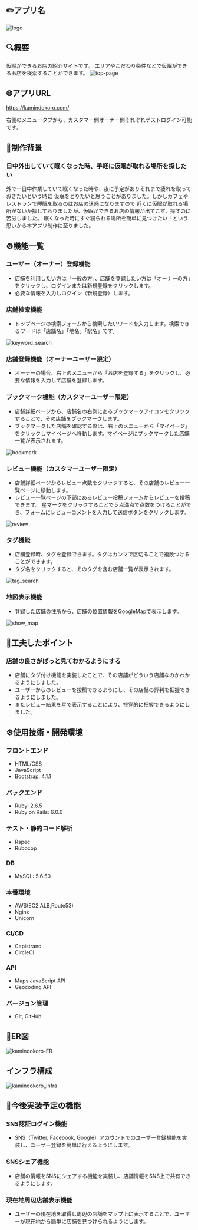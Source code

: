 ## ✏️アプリ名
![logo](https://user-images.githubusercontent.com/73063192/112452557-17e07c80-8d9a-11eb-88a3-0b113ebc6976.png)

## 🔍概要
仮眠ができるお店の紹介サイトです。
エリアやこだわり条件などで仮眠ができるお店を検索することができます。
![top-page](https://user-images.githubusercontent.com/73063192/112452367-e7004780-8d99-11eb-9861-7c7af7ab3097.png)

## 🌐アプリURL
https://kamindokoro.com/

右側のメニュータブから、カスタマー側オーナー側それぞれゲストログイン可能です。

## 📝制作背景
### 日中外出していて眠くなった時、手軽に仮眠が取れる場所を探したい
外で一日中作業していて眠くなった時や、夜に予定がありそれまで疲れを取っておきたいという時に
仮眠をとりたいと思うことがありました。しかしカフェやレストランで睡眠を取るのはお店の迷惑になりますので
近くに仮眠が取れる場所がないか探しておりましたが、仮眠ができるお店の情報が出てこず、探すのに苦労しました。
眠くなった時にすぐ寝られる場所を簡単に見つけたい！という思いから本アプリ制作に至りました。

## ⚙️機能一覧
### ユーザー（オーナー）登録機能
- 店舗を利用したい方は「一般の方」、店舗を登録したい方は「オーナーの方」をクリックし、ログインまたは新規登録をクリックします。
- 必要な情報を入力しログイン（新規登録）します。
### 店舗検索機能
- トップページの検索フォームから検索したいワードを入力します。検索できるワードは「店舗名」「地名」「駅名」です。

![keyword_search](https://user-images.githubusercontent.com/73063192/112466937-c63fee00-8da9-11eb-972f-dfa4d939d707.gif)

### 店舗登録機能（オーナーユーザー限定）
- オーナーの場合、右上のメニューから「お店を登録する」をクリックし、必要な情報を入力して店舗を登録します。

### ブックマーク機能（カスタマーユーザー限定）
- 店舗詳細ページから、店舗名の右側にあるブックマークアイコンをクリックすることで、その店舗をブックマークします。
- ブックマークした店舗を確認する際は、右上のメニューから「マイページ」をクリックしマイページへ移動します。マイページにブックマークした店舗一覧が表示されます。

![bookmark](https://user-images.githubusercontent.com/73063192/112466816-9b559a00-8da9-11eb-8651-ad22380904f0.gif)

### レビュー機能（カスタマーユーザー限定）
- 店舗詳細ページからレビュー点数をクリックすると、その店舗のレビュー一覧ページに移動します。
- レビュー一覧ページの下部にあるレビュー投稿フォームからレビューを投稿できます。
  星マークをクリックすることで５点満点で点数をつけることができ、フォームにレビューコメントを入力して送信ボタンをクリックします。

![review](https://user-images.githubusercontent.com/73063192/112467429-60a03180-8daa-11eb-8879-3e5c05e82333.gif)

### タグ機能
- 店舗登録時、タグを登録できます。タグはカンマで区切ることで複数つけることができます。
- タグ名をクリックすると、そのタグを含む店舗一覧が表示されます。

![tag_search](https://user-images.githubusercontent.com/73063192/112467721-c096d800-8daa-11eb-8770-70dd762e7b86.gif)

### 地図表示機能
- 登録した店舗の住所から、店舗の位置情報をGoogleMapで表示します。

![show_map](https://user-images.githubusercontent.com/73063192/112467975-10759f00-8dab-11eb-9483-1090a135c727.gif)

## 📝工夫したポイント
### 店舗の良さがぱっと見てわかるようにする
- 店舗にタグ付け機能を実装したことで、その店舗がどういう店舗なのかわかるようにしました。
- ユーザーからのレビューを投稿できるようにし、その店舗の評判を把握できるようにしました。
- またレビュー結果を星で表示することにより、視覚的に把握できるようにしました。


## ⚙️使用技術・開発環境
### フロントエンド
- HTML/CSS
- JavaScript
- Bootstrap: 4.1.1

### バックエンド
- Ruby: 2.6.5 
- Ruby on Rails: 6.0.0 

### テスト・静的コード解析
- Rspec
- Rubocop

### DB
- MySQL: 5.6.50

### 本番環境
- AWS(EC2,ALB,Route53)
- Nginx
- Unicorn

### CI/CD
- Capistrano
- CircleCI

### API
- Maps JavaScript API
- Geocoding API

### バージョン管理
- Git, GitHub

## 📝ER図
![kamindokoro-ER](https://user-images.githubusercontent.com/73063192/115131279-dad27780-a031-11eb-8d8c-b0189e1aec10.png)

## インフラ構成
![kamindokoro_infra](https://user-images.githubusercontent.com/73063192/115131236-7b746780-a031-11eb-805c-7fef15225f17.png)

## 📝今後実装予定の機能
### SNS認証ログイン機能
- SNS（Twitter, Facebook, Google）アカウントでのユーザー登録機能を実装し、ユーザー登録を簡単に行えるようにします。
### SNSシェア機能
- 店舗の情報をSNSにシェアする機能を実装し、店舗情報をSNS上で共有できるようにします。
### 現在地周辺店舗表示機能
- ユーザーの現在地を取得し周辺の店舗をマップ上に表示することで、ユーザーが現在地から簡単に店舗を見つけられるようにします。
